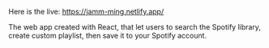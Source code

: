 Here is the live: https://jamm-ming.netlify.app/

The web app created with React, that let users to search the Spotify library, create custom playlist, then save it to your Spotify account.
